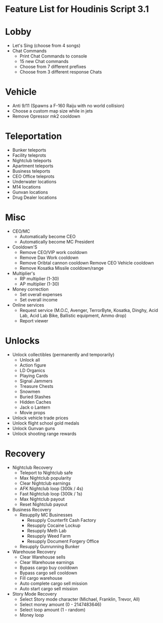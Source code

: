 # **Feature List for Houdinis Script 3.1**

# Lobby
  - Let's Sing (choose from 4 songs)
  - Chat Commands
    - Print Chat Commands to console
    - 15 new Chat commands
    - Choose from 7 different prefixes 
    - Choose from 3 different response Chats 
# Vehicle
  - Anti 9/11 (Spawns a F-160 Raiju with no world collision)
  - Choose a custom map size while in jets
  - Remove Opressor mk2 cooldown
# Teleportation
  - Bunker teleports
  - Facility teleprots
  - Nightclub teleports
  - Apartment teleports
  - Business teleports
  - CEO Office teleprots
  - Underwater locations
  - M14 locations
  - Gunvan locations
  - Drug Dealer locations
# Misc
  - CEO/MC
    - Automatically become CEO
    - Automatically become MC President
  - Cooldown'S
    - Remove CEO/VIP work cooldown
    - Remove Dax Work cooldown
    - Remove Oribtal cannon cooldown Remove CEO Vehicle cooldown
    - Remove Kosatka Missile cooldown/range
  - Multiplier's
    - RP multiplier (1-30)
    - AP multiplier (1-30)
  - Money correction
    - Set overall expenses
    - Set overall income
  - Online services
    - Request service (M.O.C, Avenger, TerrorByte, Kosatka, Dinghy, Acid Lab, Acid Lab Bike, Ballistic equipment, Ammo drop)
    - Report viewer 
# Unlocks
  - Unlock collectibles (permanently and temporarily)
    - Unlock all
    - Action figure
    - LD Organics
    - Playing Cards
    - Signal Jammers
    - Treasure Chests
    - Snowmen
    - Buried Stashes
    - Hidden Caches
    - Jack o Lantern
    - Movie props
  - Unlock vehicle trade prices
  - Unlock flight school gold medals
  - Unlock Gunvan guns
  - Unlock shooting range rewards 
# Recovery
  - Nightclub Recovery
    - Teleport to Nightclub safe
    - Max Nightclub popularity
    - Clear Nightclub earnings
    - AFK Nightclub loop (300k / 4s)
    - Fast Nightclub loop (300k / 1s)
    - Max Nightclub payout
    - Reset Nightclub payout
  - Business Recovery
    - Resupplly MC Businesses
        - Resupply Counterfit Cash Factory
        - Resupply Cocaine Lockup
        - Resupply Meth Lab
        - Resupply Weed Farm
        - Resupply Document Forgery Office
    - Resupply Gunrunning Bunker
  - Warehouse Recovery
    - Clear Warehouse sells
    - Clear Warehouse earnings
    - Bypass cargo buy cooldown
    - Bypass cargo sell cooldown
    - Fill cargo warehouse
    - Auto complete cargo sell mission
    - Auto start cargo sell mission
  - Story Mode Recovery
    - Select Story mode character (Michael, Franklin, Trevor, All) 
    - Select money amount (0 - 2147483646)
    - Select loop amount (1 - random)
    - Money loop 
